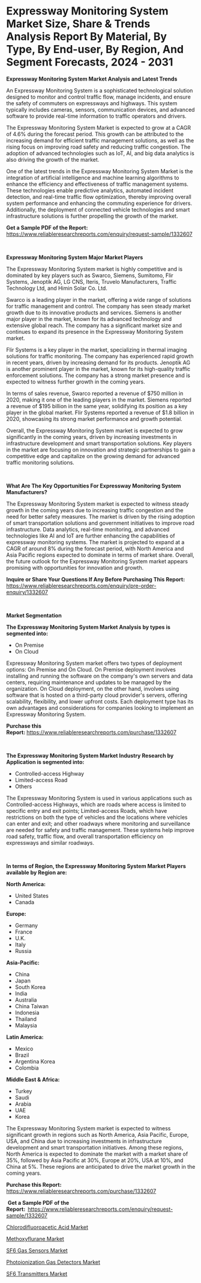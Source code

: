 <p><h1>Expressway Monitoring System Market Size, Share & Trends Analysis Report By Material, By Type, By End-user, By Region, And Segment Forecasts, 2024 - 2031</h1></p><p><strong>Expressway Monitoring System Market Analysis and Latest Trends</strong></p>
<p><p>An Expressway Monitoring System is a sophisticated technological solution designed to monitor and control traffic flow, manage incidents, and ensure the safety of commuters on expressways and highways. This system typically includes cameras, sensors, communication devices, and advanced software to provide real-time information to traffic operators and drivers.</p><p>The Expressway Monitoring System Market is expected to grow at a CAGR of 4.6% during the forecast period. This growth can be attributed to the increasing demand for efficient traffic management solutions, as well as the rising focus on improving road safety and reducing traffic congestion. The adoption of advanced technologies such as IoT, AI, and big data analytics is also driving the growth of the market.</p><p>One of the latest trends in the Expressway Monitoring System Market is the integration of artificial intelligence and machine learning algorithms to enhance the efficiency and effectiveness of traffic management systems. These technologies enable predictive analytics, automated incident detection, and real-time traffic flow optimization, thereby improving overall system performance and enhancing the commuting experience for drivers. Additionally, the deployment of connected vehicle technologies and smart infrastructure solutions is further propelling the growth of the market.</p></p>
<p><strong>Get a Sample PDF of the Report:&nbsp;</strong> <a href="https://www.reliableresearchreports.com/enquiry/request-sample/1332607">https://www.reliableresearchreports.com/enquiry/request-sample/1332607</a></p>
<p>&nbsp;</p>
<p><strong>Expressway Monitoring System Major Market Players</strong></p>
<p><p>The Expressway Monitoring System market is highly competitive and is dominated by key players such as Swarco, Siemens, Sumitomo, Flir Systems, Jenoptik AG, LG CNS, Iteris, Truvelo Manufacturers, Traffic Technology Ltd, and Himin Solar Co. Ltd. </p><p>Swarco is a leading player in the market, offering a wide range of solutions for traffic management and control. The company has seen steady market growth due to its innovative products and services. Siemens is another major player in the market, known for its advanced technology and extensive global reach. The company has a significant market size and continues to expand its presence in the Expressway Monitoring System market.</p><p>Flir Systems is a key player in the market, specializing in thermal imaging solutions for traffic monitoring. The company has experienced rapid growth in recent years, driven by increasing demand for its products. Jenoptik AG is another prominent player in the market, known for its high-quality traffic enforcement solutions. The company has a strong market presence and is expected to witness further growth in the coming years.</p><p>In terms of sales revenue, Swarco reported a revenue of $750 million in 2020, making it one of the leading players in the market. Siemens reported a revenue of $195 billion in the same year, solidifying its position as a key player in the global market. Flir Systems reported a revenue of $1.8 billion in 2020, showcasing its strong market performance and growth potential. </p><p>Overall, the Expressway Monitoring System market is expected to grow significantly in the coming years, driven by increasing investments in infrastructure development and smart transportation solutions. Key players in the market are focusing on innovation and strategic partnerships to gain a competitive edge and capitalize on the growing demand for advanced traffic monitoring solutions.</p></p>
<p>&nbsp;</p>
<p><strong>What Are The Key Opportunities For Expressway Monitoring System Manufacturers?</strong></p>
<p><p>The Expressway Monitoring System market is expected to witness steady growth in the coming years due to increasing traffic congestion and the need for better safety measures. The market is driven by the rising adoption of smart transportation solutions and government initiatives to improve road infrastructure. Data analytics, real-time monitoring, and advanced technologies like AI and IoT are further enhancing the capabilities of expressway monitoring systems. The market is projected to expand at a CAGR of around 8% during the forecast period, with North America and Asia Pacific regions expected to dominate in terms of market share. Overall, the future outlook for the Expressway Monitoring System market appears promising with opportunities for innovation and growth.</p></p>
<p><strong>Inquire or Share Your Questions If Any Before Purchasing This Report:</strong> <a href="https://www.reliableresearchreports.com/enquiry/pre-order-enquiry/1332607">https://www.reliableresearchreports.com/enquiry/pre-order-enquiry/1332607</a></p>
<p>&nbsp;</p>
<p><strong>Market Segmentation</strong></p>
<p><strong>The Expressway Monitoring System Market Analysis by types is segmented into:</strong></p>
<p><ul><li>On Premise</li><li>On Cloud</li></ul></p>
<p><p>Expressway Monitoring System market offers two types of deployment options: On Premise and On Cloud. On Premise deployment involves installing and running the software on the company's own servers and data centers, requiring maintenance and updates to be managed by the organization. On Cloud deployment, on the other hand, involves using software that is hosted on a third-party cloud provider's servers, offering scalability, flexibility, and lower upfront costs. Each deployment type has its own advantages and considerations for companies looking to implement an Expressway Monitoring System.</p></p>
<p><strong>Purchase this Report:&nbsp;</strong><a href="https://www.reliableresearchreports.com/purchase/1332607">https://www.reliableresearchreports.com/purchase/1332607</a></p>
<p>&nbsp;</p>
<p><strong>The Expressway Monitoring System Market Industry Research by Application is segmented into:</strong></p>
<p><ul><li>Controlled-access Highway</li><li>Limited-access Road</li><li>Others</li></ul></p>
<p><p>The Expressway Monitoring System is used in various applications such as Controlled-access Highways, which are roads where access is limited to specific entry and exit points; Limited-access Roads, which have restrictions on both the type of vehicles and the locations where vehicles can enter and exit; and other roadways where monitoring and surveillance are needed for safety and traffic management. These systems help improve road safety, traffic flow, and overall transportation efficiency on expressways and similar roadways.</p></p>
<p>&nbsp;</p>
<p><strong>In terms of Region, the Expressway Monitoring System Market Players available by Region are:</strong></p>
<p>
    <p> <strong> North America: </strong>
        <ul>
            <li>United States</li>
            <li>Canada</li>
        </ul>
        </p> 
    <p> <strong> Europe: </strong>
        <ul>
            <li>Germany</li>
            <li>France</li>
            <li>U.K.</li>
            <li>Italy</li>
            <li>Russia</li>
        </ul>
        </p> 
    <p> <strong> Asia-Pacific: </strong>
        <ul>
            <li>China</li>
            <li>Japan</li>
            <li>South Korea</li>
            <li>India</li>
            <li>Australia</li>
            <li>China Taiwan</li>
            <li>Indonesia</li>
            <li>Thailand</li>
            <li>Malaysia</li>
        </ul>
        </p> 
    <p> <strong> Latin America: </strong>
        <ul>
            <li>Mexico</li>
            <li>Brazil</li>
            <li>Argentina Korea</li>
            <li>Colombia</li>
        </ul>
        </p> 
    <p> <strong> Middle East & Africa: </strong>
        <ul>
            <li>Turkey</li>
            <li>Saudi</li>
            <li>Arabia</li>
            <li>UAE</li>
            <li>Korea</li>
        </ul>
    </p>
    </p>
<p><p>The Expressway Monitoring System market is expected to witness significant growth in regions such as North America, Asia Pacific, Europe, USA, and China due to increasing investments in infrastructure development and smart transportation initiatives. Among these regions, North America is expected to dominate the market with a market share of 35%, followed by Asia Pacific at 30%, Europe at 20%, USA at 10%, and China at 5%. These regions are anticipated to drive the market growth in the coming years.</p></p>
<p><strong>Purchase this Report: </strong><a href="https://www.reliableresearchreports.com/purchase/1332607">https://www.reliableresearchreports.com/purchase/1332607</a></p>
<p>&nbsp;<strong>Get a Sample PDF of the Report:&nbsp;&nbsp;</strong><a href="https://www.reliableresearchreports.com/enquiry/request-sample/1332607">https://www.reliableresearchreports.com/enquiry/request-sample/1332607</a></p>
<p><strong></strong></p>
<p><p><a href="https://issuu.com/reportprime-2/docs/chlorodifluoroacetic-acid-market-size-2030.pptx">Chlorodifluoroacetic Acid Market</a></p><p><a href="https://issuu.com/reportprime-2/docs/methoxyflurane-market-size-2030.pptx">Methoxyflurane Market</a></p><p><a href="https://github.com/shotows/Market-Research-Report-List-1/blob/main/sf6-gas-sensors-market.md">SF6 Gas Sensors Market</a></p><p><a href="https://github.com/Sinjinluong3e0awx2m195k76/Market-Research-Report-List-1/blob/main/photoionization-gas-detectors-market.md">Photoionization Gas Detectors Market</a></p><p><a href="https://github.com/CliffMedina6/Market-Research-Report-List-3/blob/main/sf6-transmitters-market.md">SF6 Transmitters Market</a></p></p>